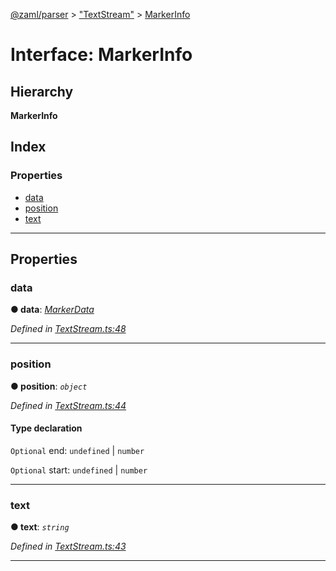 [@zaml/parser](../README.md) > ["TextStream"](../modules/_textstream_.md) > [MarkerInfo](../interfaces/_textstream_.markerinfo.md)

# Interface: MarkerInfo

## Hierarchy

**MarkerInfo**

## Index

### Properties

* [data](_textstream_.markerinfo.md#data)
* [position](_textstream_.markerinfo.md#position)
* [text](_textstream_.markerinfo.md#text)

---

## Properties

<a id="data"></a>

###  data

**● data**: *[MarkerData](../modules/_textstream_.md#markerdata)*

*Defined in [TextStream.ts:48](https://github.com/nexushubs/zaml-lang/blob/660834a/packages/zaml-parser/src/TextStream.ts#L48)*

___
<a id="position"></a>

###  position

**● position**: *`object`*

*Defined in [TextStream.ts:44](https://github.com/nexushubs/zaml-lang/blob/660834a/packages/zaml-parser/src/TextStream.ts#L44)*

#### Type declaration

`Optional`  end:  `undefined` &#124; `number`

`Optional`  start:  `undefined` &#124; `number`

___
<a id="text"></a>

###  text

**● text**: *`string`*

*Defined in [TextStream.ts:43](https://github.com/nexushubs/zaml-lang/blob/660834a/packages/zaml-parser/src/TextStream.ts#L43)*

___

